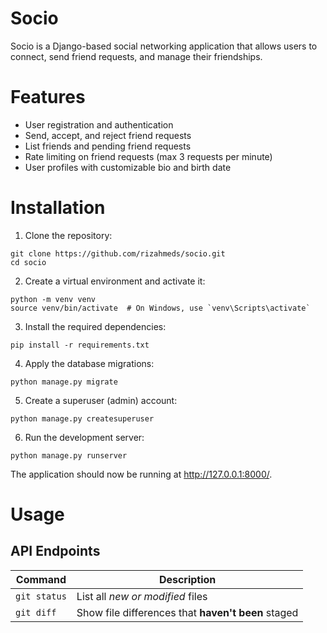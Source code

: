 # Socio

Socio is a Django-based social networking application that allows users to connect, send friend requests, and manage their friendships.

# Features

- User registration and authentication
- Send, accept, and reject friend requests
- List friends and pending friend requests
- Rate limiting on friend requests (max 3 requests per minute)
- User profiles with customizable bio and birth date

# Installation

1. Clone the repository:
```
git clone https://github.com/rizahmeds/socio.git
cd socio
```
2. Create a virtual environment and activate it:
```
python -m venv venv
source venv/bin/activate  # On Windows, use `venv\Scripts\activate`
```
3. Install the required dependencies:
```
pip install -r requirements.txt
```
4. Apply the database migrations:
```
python manage.py migrate
```
5. Create a superuser (admin) account:
```
python manage.py createsuperuser
```
6. Run the development server:
```
python manage.py runserver
```

The application should now be running at http://127.0.0.1:8000/.

# Usage

## API Endpoints

| Command | Description |
| --- | --- |
| `git status` | List all *new or modified* files |
| `git diff` | Show file differences that **haven't been** staged |

